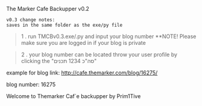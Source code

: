 The Marker Cafe Backupper v0.2


```
v0.3 change notes:
saves in the same folder as the exe/py file
```

> 1 . run TMCBv0.3.exe/.py and input your blog number **NOTE! Please make sure you are logged in if your blog is private

> 2 . your blog number can be located throw your user profile by clicking the "סה"כ 1234 תכנים"


example for blog link:
http://cafe.themarker.com/blog/16275/

blog number:
16275

Welcome to Themarker Caf`e backupper by Prim1Tive

